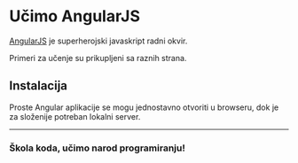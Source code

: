 # Učimo AngularJS

[AngularJS](https://angularjs.org/) je superherojski javaskript radni okvir.

Primeri za učenje su prikupljeni sa raznih strana.

## Instalacija

Proste Angular aplikacije se mogu jednostavno otvoriti u browseru, dok je za složenije potreban lokalni server.

---
### Škola koda, učimo narod programiranju!
